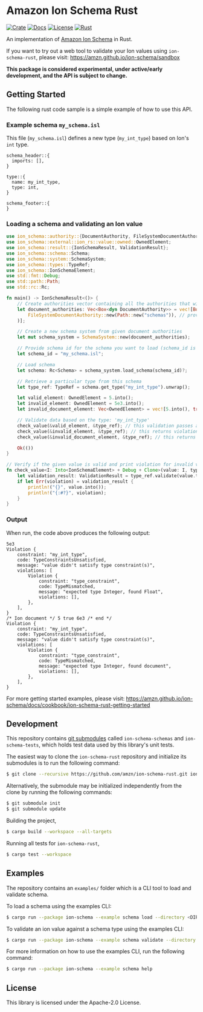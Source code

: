 # Amazon Ion Schema Rust
[![Crate](https://img.shields.io/crates/v/ion-schema.svg)](https://crates.io/crates/ion-schema)
[![Docs](https://docs.rs/ion-schema/badge.svg)](https://docs.rs/ion-schema/latest/ion_schema/)
[![License](https://img.shields.io/hexpm/l/plug.svg)](https://github.com/amzn/ion-schema-rust/blob/main/LICENSE)
[![Rust](https://github.com/amzn/ion-schema-rust/workflows/CI%20Build/badge.svg)](https://github.com/amzn/ion-schema-rust/actions?query=workflow%3A%22CI+Build%22)

An implementation of [Amazon Ion Schema](http://amzn.github.io/ion-schema) in Rust.

If you want to try out a web tool to validate your Ion values using `ion-schema-rust`, please visit: https://amzn.github.io/ion-schema/sandbox

**This package is considered experimental, under active/early development, and the API is subject to change.**

## Getting Started

The following rust code sample is a simple example of how to use this API.

### Example schema `my_schema.isl`

This file (`my_schema.isl`) defines a new type (`my_int_type`) based on Ion's `int` type.
```
schema_header::{
  imports: [],
}

type::{
  name: my_int_type,
  type: int,
}

schema_footer::{
}
```

### Loading a schema and validating an Ion value
```rust
use ion_schema::authority::{DocumentAuthority, FileSystemDocumentAuthority};
use ion_schema::external::ion_rs::value::owned::OwnedElement;
use ion_schema::result::{IonSchemaResult, ValidationResult};
use ion_schema::schema::Schema;
use ion_schema::system::SchemaSystem;
use ion_schema::types::TypeRef;
use ion_schema::IonSchemaElement;
use std::fmt::Debug;
use std::path::Path;
use std::rc::Rc;

fn main() -> IonSchemaResult<()> {
    // Create authorities vector containing all the authorities that will be used to load a schema based on schema id
    let document_authorities: Vec<Box<dyn DocumentAuthority>> = vec![Box::new(
        FileSystemDocumentAuthority::new(Path::new("schemas")), // provide a path to the authority base folder containing schemas
    )];

    // Create a new schema system from given document authorities
    let mut schema_system = SchemaSystem::new(document_authorities);

    // Provide schema id for the schema you want to load (schema_id is the schema file name here)
    let schema_id = "my_schema.isl";

    // Load schema
    let schema: Rc<Schema> = schema_system.load_schema(schema_id)?;

    // Retrieve a particular type from this schema
    let type_ref: TypeRef = schema.get_type("my_int_type").unwrap();

    let valid_element: OwnedElement = 5.into();
    let invalid_element: OwnedElement = 5e3.into();
    let invalid_document_element: Vec<OwnedElement> = vec![5.into(), true.into(), 6e3.into()];

    // Validate data based on the type: 'my_int_type'
    check_value(&valid_element, &type_ref); // this validation passes as the value satisfies integer type constraint
    check_value(&invalid_element, &type_ref); // this returns violation as 'my_int_type' expects an integer value
    check_value(&invalid_document_element, &type_ref); // this returns violation as 'my_int_type' expects an integer value

    Ok(())
}

// Verify if the given value is valid and print violation for invalid value
fn check_value<I: Into<IonSchemaElement> + Debug + Clone>(value: I, type_ref: &TypeRef) {
    let validation_result: ValidationResult = type_ref.validate(value.to_owned());
    if let Err(violation) = validation_result {
        println!("{}", value.into());
        println!("{:#?}", violation);
    }
}
```

### Output
When run, the code above produces the following output:
```
5e3
Violation {
    constraint: "my_int_type",
    code: TypeConstraintsUnsatisfied,
    message: "value didn't satisfy type constraint(s)",
    violations: [
        Violation {
            constraint: "type_constraint",
            code: TypeMismatched,
            message: "expected type Integer, found Float",
            violations: [],
        },
    ],
}
/* Ion document */ 5 true 6e3 /* end */
Violation {
    constraint: "my_int_type",
    code: TypeConstraintsUnsatisfied,
    message: "value didn't satisfy type constraint(s)",
    violations: [
        Violation {
            constraint: "type_constraint",
            code: TypeMismatched,
            message: "expected type Integer, found document",
            violations: [],
        },
    ],
}
```

For more getting started examples, please visit: https://amzn.github.io/ion-schema/docs/cookbook/ion-schema-rust-getting-started

## Development

This repository contains [git submodules](https://git-scm.com/docs/git-submodule)
called `ion-schema-schemas` and `ion-schema-tests`, which holds test data used by
this library's unit tests.

The easiest way to clone the `ion-schema-rust` repository and initialize its submodules
is to run the following command:

```bash
$ git clone --recursive https://github.com/amzn/ion-schema-rust.git ion-schema-rust
```

Alternatively, the submodule may be initialized independently from the clone
by running the following commands:

```bash
$ git submodule init
$ git submodule update
```

Building the project,
```bash
$ cargo build --workspace --all-targets
```

Running all tests for `ion-schema-rust`,
```bash
$ cargo test --workspace
```

## Examples

The repository contains an `examples/` folder which is a CLI tool to load and validate schema.

To load a schema using the examples CLI:
```bash
$ cargo run --package ion-schema --example schema load --directory <DIRECTORY> --schema <SCHEMA_FILE> 
```

To validate an ion value against a schema type using the examples CLI:
```bash
$ cargo run --package ion-schema --example schema validate --directory <DIRECTORY> --schema <SCHEMA_FILE> --input <INPUT_FILE> --type <TYPE>
```

For more information on how to use the examples CLI, run the following command:
```bash
$ cargo run --package ion-schema --example schema help  
```

## License

This library is licensed under the Apache-2.0 License.

